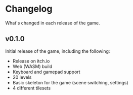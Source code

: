 # Changelog

What's changed in each release of the game.

## v0.1.0

Initial release of the game, including the following:

- Release on itch.io
- Web (WASM) build
- Keyboard and gamepad support
- 20 levels
- Basic skeleton for the game (scene switching, settings)
- 4 different tilesets
